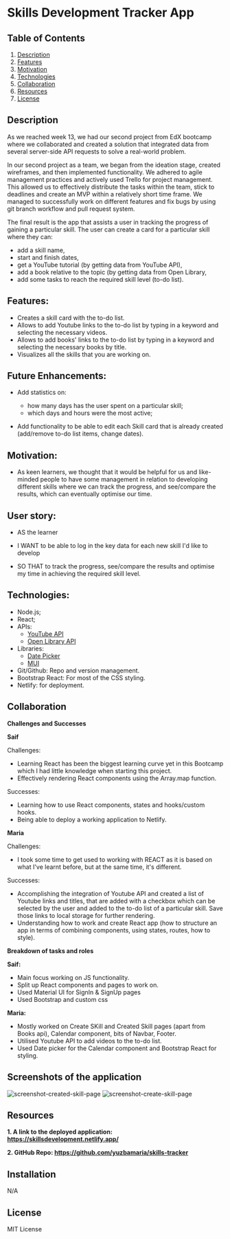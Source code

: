 # Skills Development Tracker App 

## Table of Contents
1. [Description](#description)
2. [Features](#features)
3. [Motivation](#motivation)
4. [Technologies](#technologies)
5. [Collaboration](#collaboration )
5. [Resources](#resources)
7. [License](#license)

## Description


As we reached week 13, we had our second project from EdX bootcamp where we collaborated and created a solution that integrated data from several server-side API requests to solve a real-world problem.

In our second project as a team, we began from the ideation stage, created wireframes, and then implemented functionality. We adhered to agile management practices and actively used Trello for project management.
This allowed us to effectively distribute the tasks within the team, stick to deadlines and create an MVP within a relatively short time frame. We managed to successfully work on different features and fix bugs by using git branch workflow and pull request system.

The final result is the app that assists a user in tracking the progress of gaining a particular skill. The user can create a card for a particular skill where they can: 
- add a skill name,
- start and finish dates,
- get a YouTube tutorial (by getting data from YouTube API),
- add a book relative to the topic (by getting data from Open Library,
- add some tasks to reach the required skill level (to-do list).

## Features:
- Creates a skill card with the to-do list.
- Allows to add Youtube links to the to-do list by typing in a keyword and selecting the necessary videos.
- Allows to add books' links to the to-do list by typing in a keyword and selecting the necessary books by title.
- Visualizes all the skills that you are working on. 

## Future Enhancements:

- Add statistics on:
  - how many days has the user spent on a particular skill;
  - which days and hours were the most active;
    
- Add functionality to be able to edit each Skill card that is already created (add/remove to-do list items, change dates). 

## Motivation:
- As keen learners, we thought that it would be helpful for us and like-minded people to have some management in relation to developing different skills where we can track the progress, and see/compare the results, which can eventually optimise our time.

## User story:
- AS the learner 

- I WANT to be able to log in the key data for each new skill I'd like to develop

- SO THAT to track the progress, see/compare the results and optimise my time in achieving the required skill level.

## Technologies:

- Node.js;
- React;
- APIs:
  - [YouTube API](https://developers.google.com/youtube)
  - [Open Library API](https://openlibrary.org/)
- Libraries:
  - [Date Picker](https://reactdatepicker.com/)
  - [MUI](https://mui.com/)
- Git/Github: Repo and version management.
- Bootstrap React: For most of the CSS styling.
- Netlify: for deployment.


## Collaboration 

**Challenges and Successes**

**Saif**

Challenges:
- Learning React has been the biggest learning curve yet in this Bootcamp which I had little knowledge when starting this project.
- Effectively rendering React components using the Array.map function.

Successes:
- Learning how to use React components, states and hooks/custom hooks.
- Being able to deploy a working application to Netlify.

**Maria**

Challenges:
- I took some time to get used to working with REACT as it is based on what I've learnt before, but at the same time, it's different.  

Successes:
- Accomplishing the integration of Youtube API and created a list of Youtube links and titles, that are added with a checkbox which can be selected by the user and added to the to-do list of a particular skill. Save those links to local storage for further rendering. 
- Understanding how to work and create React app (how to structure an app in terms of combining components, using states, routes, how to style).

**Breakdown of tasks and roles**

**Saif:** 
- Main focus working on JS functionality.
- Split up React components and pages to work on.
- Used Material UI for SignIn & SignUp pages
- Used Bootstrap and custom css

**Maria:**
- Mostly worked on Create SKill and Created Skill pages (apart from Books api), Calendar component, bits of Navbar, Footer.
- Utilised Youtube API to add videos to the to-do list.
- Used Date picker for the Calendar component and Bootstrap React for styling.

## Screenshots of the application
![screenshot-created-skill-page](public/assets/skill_tracker1.png)
![screenshot-create-skill-page](public/assets/skill_tracker2.png)

## Resources

**1. A link to the deployed application: https://skillsdevelopment.netlify.app/**

**2. GitHub Repo: https://github.com/yuzbamaria/skills-tracker**

## Installation
N/A

## License 
MIT License
